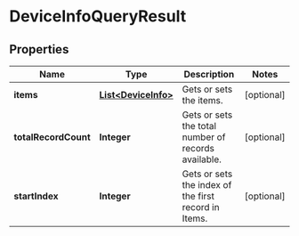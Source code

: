 

# DeviceInfoQueryResult


## Properties

| Name | Type | Description | Notes |
|------------ | ------------- | ------------- | -------------|
|**items** | [**List&lt;DeviceInfo&gt;**](DeviceInfo.md) | Gets or sets the items. |  [optional] |
|**totalRecordCount** | **Integer** | Gets or sets the total number of records available. |  [optional] |
|**startIndex** | **Integer** | Gets or sets the index of the first record in Items. |  [optional] |



